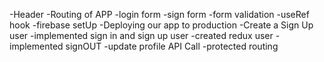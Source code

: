 -Header
-Routing of APP
-login form
-sign form
-form validation
-useRef hook
-firebase setUp
-Deploying our app to production
-Create a Sign Up user
-implemented sign in and sign up user
-created redux user
-implemented signOUT
-update profile API Call
-protected routing